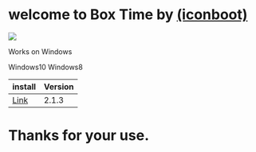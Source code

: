 # welcome to Box Time by [(iconboot)](https://twitter.com/iconboot)
                                       
                                       
                                       
                  
 
  
  
  
  
   ![](https://raw.githubusercontent.com/iconboot/box.time/master/box%20Time/1490655279_box_wooden.ico)
   

Works on Windows

Windows10 Windows8
 
 | install | Version |
 |---------|----------|
 |  [Link](https://github.com/iconboot/box.time/blob/master/box%20Time/bin/Debug/box%20time.exe?raw=true)  |  2.1.3  |

 
 # Thanks for your use.
